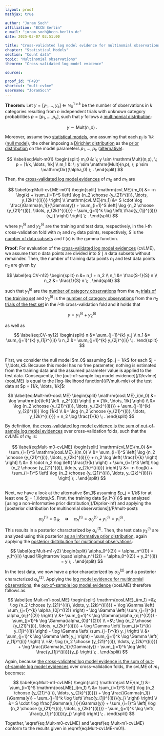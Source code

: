 ```yaml
---
layout: proof
mathjax: true

author: "Joram Soch"
affiliation: "BCCN Berlin"
e_mail: "joram.soch@bccn-berlin.de"
date: 2025-03-07 03:51:00

title: "Cross-validated log model evidence for multinomial observations"
chapter: "Statistical Models"
section: "Count data"
topic: "Multinomial observations"
theorem: "Cross-validated log model evidence"

sources:

proof_id: "P493"
shortcut: "mult-cvlme"
username: "JoramSoch"
---
```



**Theorem:** Let $y = [y_1, \ldots, y_k] \in \mathbb{N}_0^{1 \times k}$ be the number of observations in $k$ categories resulting from $n$ independent trials with unknown category probabilities $p = [p_1, \ldots, p_k]$, such that $y$ follows a [multinomial distribution](/D/mult):

$$ \label{eq:Mult}
y \sim \mathrm{Mult}(n,p) \; .
$$

Moreover, assume two [statistical models](/D/fpm), one assuming that each $p_j$ is $1/k$ ([null model](/D/h0)), the other imposing a [Dirichlet distribution](/P/mult-prior) as the [prior distribution](/D/prior) on the model parameters $p_1, \ldots, p_k$ ([alternative](/D/h1)):

$$ \label{eq:Mult-m01}
\begin{split}
m_0 &: \; y \sim \mathrm{Mult}(n,p), \; p = [1/k, \ldots, 1/k] \\
m_1 &: \; y \sim \mathrm{Mult}(n,p), \; p \sim \mathrm{Dir}(\alpha_0) \; .
\end{split}
$$

Then, the [cross-validated log model evidences](/D/cvlme) of $m_0$ and $m_1$ are

$$ \label{eq:Mult-cvLME-m01}
\begin{split}
\mathrm{cvLME}(m_0) &= -n \log(k) + \sum_{i=1}^S \left[ \log {n_2 \choose {y_{21}^{(i)}, \ldots, y_{2k}^{(i)}}} \right] \\
\mathrm{cvLME}(m_1) &= S \cdot \log \frac{\Gamma(n_1)}{\Gamma(y)} + \sum_{i=1}^S \left[ \log {n_2 \choose {y_{21}^{(i)}, \ldots, y_{2k}^{(i)}}} - \sum_{j=1}^k \log \left( \frac{y_{1j}^{(i)}}{y_j} \right) \right] \; .
\end{split}
$$

where $y_1^{(i)}$ and $y_2^{(i)}$ are the training and test data, respectively, in the $i$-th cross-validation fold with $n_1$ and $n_2$ data points, respectively, $S$ is the [number of data subsets](/D/cvlme) and $\Gamma(x)$ is the gamma function.


**Proof:** For evaluation of the [cross-validated log model evidences](/D/cvlme) (cvLME), we assume that $n$ data points are divided into $S \mid n$ data subsets without remainder. Then, the number of training data points $n_1$ and test data points $n_2$ are given by

$$ \label{eq:CV-n12}
\begin{split}
n   &= n_1 + n_2 \\
n_1 &= \frac{S-1}{S} n \\
n_2 &= \frac{1}{S} n \; ,
\end{split}
$$

such that $y_1^{(i)}$ are the [number of category observations](/D/mult) from the $n_1$ [trials of the training set](/D/mult-data) and $y_2^{(i)}$ is the [number of category observations](/D/mult) from the $n_2$ [trials of the test set](/D/mult-data) in the $i$-th cross-validation fold and it holds that

$$ \label{eq:CV-y12}
y = y_1^{(i)} + y_2^{(i)}
$$

as well as

$$ \label{eq:CV-ny12}
\begin{split}
n   &= \sum_{j=1}^{k} y_j \\
n_1 &= \sum_{j=1}^{k} y_{1j}^{(i)} \\
n_2 &= \sum_{j=1}^{k} y_{2j}^{(i)} \; .
\end{split}
$$

<br>
First, we consider the null model $m_0$ assuming $p_j = 1/k$ for each $j = 1,\ldots,k$. Because this model has no free parameter, nothing is estimated from the training data and the assumed parameter value is applied to the test data. Consequently, the [out-of-sample log model evidence](/D/cvlme) (oosLME) is equal to the [log-likelihood function](/P/mult-mle) of the test data at $p = [1/k, \ldots, 1/k]$:

$$ \label{eq:Mult-m0-oosLME}
\begin{split}
   \mathrm{oosLME}_i(m_0)
&= \log \mathrm{p}\left( \left. y_2^{(i)} \right| p = [1/k, \ldots, 1/k] \right) \\
&= \log {n_2 \choose {y_{21}^{(i)}, \ldots, y_{2k}^{(i)}}} + \sum_{j=1}^{k} y_{2j}^{(i)} \log (1/k) \\
&= \log {n_2 \choose {y_{21}^{(i)}, \ldots, y_{2k}^{(i)}}} + n_2 \log \frac{1}{k} \; .
\end{split}
$$

By definition, [the cross-validated log model evidence is the sum of out-of-sample log model evidences](/D/cvlme) over cross-validation folds, such that the cvLME of $m_0$ is:

$$ \label{eq:Mult-m0-cvLME}
\begin{split}
   \mathrm{cvLME}(m_0)
&= \sum_{i=1}^S \mathrm{oosLME}_i(m_0) \\
&= \sum_{i=1}^S \left[ \log {n_2 \choose {y_{21}^{(i)}, \ldots, y_{2k}^{(i)}}} + n_2 \log \left( \frac{1}{k} \right) \right] \\
&= S \cdot n_2 \log \left( \frac{1}{k} \right) + \sum_{i=1}^S \left[ \log {n_2 \choose {y_{21}^{(i)}, \ldots, y_{2k}^{(i)}}} \right] \\
&= -n \log(k) + \sum_{i=1}^S \left[ \log {n_2 \choose {y_{21}^{(i)}, \ldots, y_{2k}^{(i)}}} \right] \; .
\end{split}
$$

<br>
Next, we have a look at the alternative $m_1$ assuming $p_j = 1/k$ for at least one $j = 1,\ldots,k$. First, the training data $y_1^{(i)}$ are analyzed [using a non-informative prior distribution](/D/prior-inf) and applying the [posterior distribution for multinomial observations](/P/mult-post):

$$ \label{eq:Mult-m1-y1}
\alpha_0^{(1)} = 0_{1k} \quad \Rightarrow \quad
\alpha_n^{(1)} = \alpha_0^{(1)} + y_1^{(i)} = y_1^{(i)} \; .
$$

This results in a posterior characterized by $\alpha_n^{(1)}$. Then, the test data $y_2^{(i)}$ are analyzed using this posterior [as an informative prior distribution](/D/prior-inf), again applying the [posterior distribution for multinomial observations](/P/mult-post):

$$ \label{eq:Mult-m1-y2}
\begin{split}
\alpha_0^{(2)} = \alpha_n^{(1)} = y_1^{(i)} \quad \Rightarrow \quad
\alpha_n^{(2)} = \alpha_0^{(2)} + y_2^{(i)} = y \; .
\end{split}
$$

In the test data, we now have a prior characterized by $\alpha_0^{(2)}$ and a posterior characterized $\alpha_n^{(2)}$. Applying the [log model evidence for multinomial observations](/P/mult-lme), the [out-of-sample log model evidence](/D/cvlme) (oosLME) therefore follows as

$$ \label{eq:Mult-m1-oosLME}
\begin{split}
   \mathrm{oosLME}_i(m_1)
=&\; \log {n_2 \choose {y_{21}^{(i)}, \ldots, y_{2k}^{(i)}}} + \log \Gamma \left( \sum_{j=1}^{k} \alpha_{0j}^{(2)} \right) - \log \Gamma \left( \sum_{j=1}^{k} \alpha_{nj}^{(2)} \right) \\
 &+  \sum_{j=1}^k \log \Gamma(\alpha_{nj}^{(2)}) - \sum_{j=1}^k \log \Gamma(\alpha_{0j}^{(2)}) \\
=&\; \log {n_2 \choose {y_{21}^{(i)}, \ldots, y_{2k}^{(i)}}} + \log \Gamma \left( \sum_{j=1}^{k} y_{1j}^{(i)} \right) - \log \Gamma \left( \sum_{j=1}^{k} y_j \right) \\
 &+  \sum_{j=1}^k \log \Gamma \left( y_j \right) - \sum_{j=1}^k \log \Gamma \left( y_{1j}^{(i)} \right) \\
=&\; \log {n_2 \choose {y_{21}^{(i)}, \ldots, y_{2k}^{(i)}}} + \log \frac{\Gamma(n_1)}{\Gamma(y)} - \sum_{j=1}^k \log \left( \frac{y_{1j}^{(i)}}{y_j} \right) \; .
\end{split}
$$

Again, because [the cross-validated log model evidence is the sum of out-of-sample log model evidences](/D/cvlme) over cross-validation folds, the cvLME of $m_1$ becomes:

$$ \label{eq:Mult-m1-cvLME}
\begin{split}
   \mathrm{cvLME}(m_1)
&= \sum_{i=1}^S \mathrm{oosLME}_i(m_1) \\
&= \sum_{i=1}^S \left[ \log {n_2 \choose {y_{21}^{(i)}, \ldots, y_{2k}^{(i)}}} + \log \frac{\Gamma(n_1)}{\Gamma(y)} - \sum_{j=1}^k \log \left( \frac{y_{1j}^{(i)}}{y_j} \right) \right] \\
&= S \cdot \log \frac{\Gamma(n_1)}{\Gamma(y)} + \sum_{i=1}^S \left[ \log {n_2 \choose {y_{21}^{(i)}, \ldots, y_{2k}^{(i)}}} - \sum_{j=1}^k \log \left( \frac{y_{1j}^{(i)}}{y_j} \right) \right] \; .
\end{split}
$$

Together, \eqref{eq:Mult-m0-cvLME} and \eqref{eq:Mult-m1-cvLME} conform to the results given in \eqref{eq:Mult-cvLME-m01}.